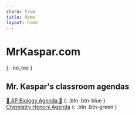 ```yaml
---
share: true
title: Home
layout: home
---
```


# MrKaspar.com
{: .no_toc }

## Mr. Kaspar's classroom agendas 

[🧬 AP Biology Agenda 🦠]("./AP_Biology_Agenda.html")
{: .btn .btn-blue }
<br>
[Chemistry Honors Agenda]("./Chemistry_Honors_Agenda.html")
{: .btn .btn-green }